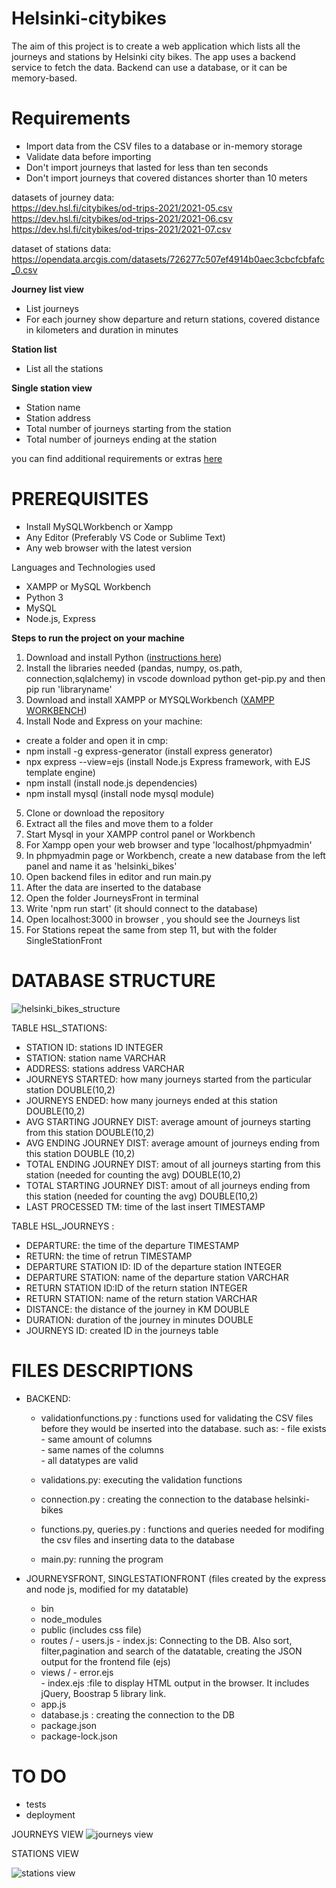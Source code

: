 # Helsinki-citybikes

The aim of this project is to create a web application which lists all the journeys and stations by Helsinki city bikes. The app uses a backend service to fetch the data. Backend can use a database, or it can be memory-based. 

# Requirements

- Import data from the CSV files to a database or in-memory storage
- Validate data before importing
- Don't import journeys that lasted for less than ten seconds
- Don't import journeys that covered distances shorter than 10 meters

datasets of journey data:<br>
https://dev.hsl.fi/citybikes/od-trips-2021/2021-05.csv<br>
https://dev.hsl.fi/citybikes/od-trips-2021/2021-06.csv<br>
https://dev.hsl.fi/citybikes/od-trips-2021/2021-07.csv

dataset of stations data:<br>
https://opendata.arcgis.com/datasets/726277c507ef4914b0aec3cbcfcbfafc_0.csv

<b>Journey list view</b><br>

- List journeys
- For each journey show departure and return stations, covered distance in kilometers and duration in minutes

<b>Station list</b><br>

- List all the stations

<b>Single station view</b><br>

- Station name
- Station address
- Total number of journeys starting from the station
- Total number of journeys ending at the station

you can find additional requirements or extras [here](https://github.com/solita/dev-academy-2023-exercise#functional-requirements)

# PREREQUISITES

- Install MySQLWorkbench or Xampp
- Any Editor (Preferably VS Code or Sublime Text)
- Any web browser with the latest version


Languages and Technologies used

- XAMPP or MySQL Workbench
- Python 3
- MySQL
- Node.js, Express


<b>Steps to run the project on your machine</b>
1. Download and install Python ([instructions here](https://www.geeksforgeeks.org/how-to-install-python-on-windows/))
2. Install the libraries needed (pandas, numpy, os.path, connection,sqlalchemy) in vscode download python get-pip.py  and then pip run 'libraryname'
3. Download and install XAMPP  or MYSQLWorkbench ([XAMPP](https://www.wikihow.com/Install-XAMPP-for-Windows) [WORKBENCH](https://www.tutorialsfield.com/how-to-install-mysql-workbench/))
4. Install Node and Express on your machine:
  - create a folder and open it in cmp: 
  - npm install -g express-generator (install express generator)
  - npx express --view=ejs (install Node.js Express framework, with EJS template engine)
  - npm install (install node.js dependencies)
  - npm install mysql (install node mysql module)
 
5. Clone or download the repository 
6. Extract all the files and move them to a folder
7. Start Mysql in your XAMPP control panel or Workbench
8. For Xampp open your web browser and type 'localhost/phpmyadmin' 
9. In phpmyadmin page or Workbench, create a new database from the left panel and name it as 'helsinki_bikes'
10. Open backend files in editor and run main.py
11. After the data are inserted to the database
12. Open the folder JourneysFront in terminal
13. Write 'npm run start' (it should connect to the database)
14. Open localhost:3000 in browser , you should see the Journeys list
15. For Stations repeat the same from step 11, but with the folder SingleStationFront

# DATABASE STRUCTURE

![helsinki_bikes_structure](https://user-images.githubusercontent.com/105230372/215819132-10c70a02-85e6-4bbd-804c-b9f2b15999c6.jpg)

TABLE HSL_STATIONS:
-	STATION ID: stations ID  INTEGER
-	STATION: station name  VARCHAR
-	ADDRESS: stations address VARCHAR
-	JOURNEYS STARTED: how many journeys started from the particular station DOUBLE(10,2)
-	JOURNEYS ENDED: how many journeys ended at this station DOUBLE(10,2)
-	AVG STARTING JOURNEY DIST: average amount of journeys starting from this station DOUBLE(10,2)
-	AVG ENDING JOURNEY DIST: average amount of journeys ending from this station DOUBLE (10,2)
-	TOTAL ENDING JOURNEY DIST: amout of all journeys starting from this station (needed for counting the avg) DOUBLE(10,2)
-	TOTAL STARTING JOURNEY DIST: amout of all journeys ending from this station (needed for counting the avg) DOUBLE(10,2)
-	LAST PROCESSED TM: time of the last insert TIMESTAMP

TABLE HSL_JOURNEYS	:
- DEPARTURE: the time of the departure TIMESTAMP
- RETURN: the time of retrun TIMESTAMP
- DEPARTURE STATION ID: ID of the departure station INTEGER
- DEPARTURE STATION: name of the departure station VARCHAR
- RETURN STATION ID:ID of the return station INTEGER
- RETURN STATION: name of the return station VARCHAR
- DISTANCE: the distance of the journey in KM DOUBLE
- DURATION: duration of the journey in minutes DOUBLE
- JOURNEYS ID: created ID in the journeys table


# FILES DESCRIPTIONS

- BACKEND:
  - validationfunctions.py : functions used for validating the CSV files before they would be inserted into the database. 
     such as: - file exists<br>
              - same amount of columns<br>
              - same names of the columns<br>
              - all datatypes are valid<br>
               
  - validations.py: executing the validation functions
  - connection.py : creating the connection to the database helsinki-bikes
  - functions.py, queries.py : functions and queries needed for modifing the csv files and inserting data to the database
  - main.py: running the program
  
- JOURNEYSFRONT, SINGLESTATIONFRONT
    (files created by the express and node js, modified for my datatable) 
  - bin
  - node_modules
  - public (includes css file)
  - routes / - users.js
             - index.js: Connecting to the DB. Also sort, filter,pagination and search of the datatable, creating the JSON output for the frontend file (ejs)
  - views / - error.ejs<br>
           - index.ejs :file to display HTML output in the browser. It includes jQuery, Boostrap 5 library link. 
  - app.js
  - database.js : creating the connection to the DB
  - package.json
  - package-lock.json
  
           
           



# TO DO
- tests
- deployment

JOURNEYS VIEW
![journeys view](https://user-images.githubusercontent.com/105230372/216556861-7457560e-32fe-4dd3-8d82-d2e2f027742d.jpg)


STATIONS VIEW

![stations view](https://user-images.githubusercontent.com/105230372/216557811-b1c604ba-05d4-47f4-821b-d6e94cc512fb.jpg)
